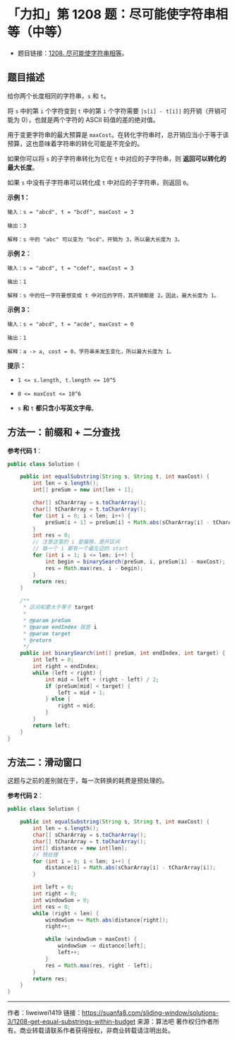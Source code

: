 # 「力扣」第 1208 题：尽可能使字符串相等（中等）

- 题目链接：[1208. 尽可能使字符串相等](https://leetcode-cn.com/problems/get-equal-substrings-within-budget/)。

## 题目描述

给你两个长度相同的字符串，`s` 和 `t`。

将 `s` 中的第 `i` 个字符变到 `t` 中的第 `i` 个字符需要 `|s[i] - t[i]|` 的开销（开销可能为 0），也就是两个字符的 ASCII 码值的差的绝对值。

用于变更字符串的最大预算是 `maxCost`。在转化字符串时，总开销应当小于等于该预算，这也意味着字符串的转化可能是不完全的。

如果你可以将 `s` 的子字符串转化为它在 `t` 中对应的子字符串，则 **返回可以转化的最大长度**。

如果 `s` 中没有子字符串可以转化成 `t` 中对应的子字符串，则返回 `0`。

**示例 1：**

```
输入：s = "abcd", t = "bcdf", maxCost = 3

输出：3

解释：s 中的 "abc" 可以变为 "bcd"。开销为 3，所以最大长度为 3。
```

**示例 2：**

```
输入：s = "abcd", t = "cdef", maxCost = 3

输出：1

解释：s 中的任一字符要想变成 t 中对应的字符，其开销都是 2。因此，最大长度为 1。
```

**示例 3：**

```
输入：s = "abcd", t = "acde", maxCost = 0

输出：1

解释：a -> a, cost = 0，字符串未发生变化，所以最大长度为 1。
```

**提示：**

- `1 <= s.length, t.length <= 10^5`

- `0 <= maxCost <= 10^6`

- `s` **和** `t` **都只含小写英文字母**。

## 方法一：前缀和 + 二分查找

**参考代码 1**：

```java
public class Solution {

    public int equalSubstring(String s, String t, int maxCost) {
        int len = s.length();
        int[] preSum = new int[len + 1];

        char[] sCharArray = s.toCharArray();
        char[] tCharArray = t.toCharArray();
        for (int i = 0; i < len; i++) {
            preSum[i + 1] = preSum[i] + Math.abs(sCharArray[i] - tCharArray[i]);
        }
        int res = 0;
        // 注意这里的 i 是偏移，是开区间
        // 每一个 i 都有一个最左边的 start
        for (int i = 1; i <= len; i++) {
            int begin = binarySearch(preSum, i, preSum[i] - maxCost);
            res = Math.max(res, i - begin);
        }
        return res;
    }

    /**
     * 区间和要大于等于 target
     *
     * @param preSum
     * @param endIndex 就是 i
     * @param target
     * @return
     */
    public int binarySearch(int[] preSum, int endIndex, int target) {
        int left = 0;
        int right = endIndex;
        while (left < right) {
            int mid = left + (right - left) / 2;
            if (preSum[mid] < target) {
                left = mid + 1;
            } else {
                right = mid;
            }
        }
        return left;
    }
}
```

## 方法二：滑动窗口

这题与之前的差别就在于，每一次转换的耗费是预处理的。

**参考代码 2**：

```java
public class Solution {

    public int equalSubstring(String s, String t, int maxCost) {
        int len = s.length();
        char[] sCharArray = s.toCharArray();
        char[] tCharArray = t.toCharArray();
        int[] distance = new int[len];
        // 预处理
        for (int i = 0; i < len; i++) {
            distance[i] = Math.abs(sCharArray[i] - tCharArray[i]);
        }

        int left = 0;
        int right = 0;
        int windowSum = 0;
        int res = 0;
        while (right < len) {
            windowSum += Math.abs(distance[right]);
            right++;

            while (windowSum > maxCost) {
                windowSum -= distance[left];
                left++;
            }
            res = Math.max(res, right - left);
        }
        return res;
    }
}
```



---

作者：liweiwei1419
链接：https://suanfa8.com/sliding-window/solutions-3/1208-get-equal-substrings-within-budget
来源：算法吧
著作权归作者所有。商业转载请联系作者获得授权，非商业转载请注明出处。